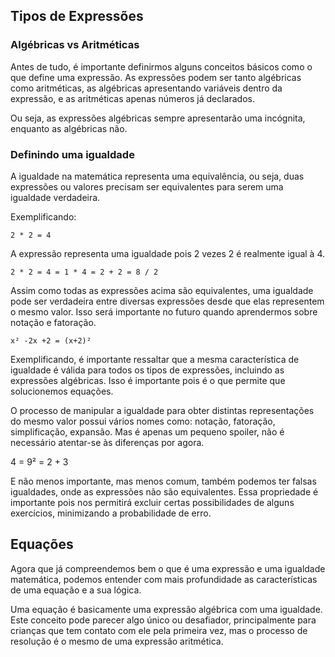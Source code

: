 ## Tipos de Expressões
### Algébricas vs Aritméticas

Antes de tudo, é importante definirmos alguns conceitos básicos como o que define uma expressão. As expressões podem ser tanto algébricas como aritméticas, as algébricas apresentando variáveis dentro da expressão, e as aritméticas apenas números já declarados.

Ou seja, as expressões algébricas sempre apresentarão uma incógnita, enquanto as algébricas não.

### Definindo uma igualdade

A igualdade na matemática representa uma equivalência, ou seja, duas expressões ou valores precisam ser equivalentes para serem uma igualdade verdadeira.

Exemplificando:

```2 * 2 = 4```

A expressão representa uma igualdade pois 2 vezes 2 é realmente igual à 4.

```2 * 2 = 4 = 1 * 4 = 2 + 2 = 8 / 2```

Assim como todas as expressões acima são equivalentes, uma igualdade pode ser verdadeira entre diversas expressões desde que elas representem o mesmo valor. Isso será importante no futuro quando aprendermos sobre notação e fatoração.

```x² -2x +2 = (x+2)²```

Exemplificando, é importante ressaltar que a mesma característica de igualdade é válida para todos os tipos de expressões, incluindo as expressões algébricas. Isso é importante pois é o que permite que solucionemos equações.

O processo de manipular a igualdade para obter distintas representações do mesmo valor possui vários nomes como: notação, fatoração, simplificação, expansão.
Mas é apenas um pequeno spoiler, não é necessário atentar-se às diferenças por agora.

4 = 9² = 2 + 3

E não menos importante, mas menos comum, também podemos ter falsas igualdades, onde as expressões não são equivalentes. Essa propriedade é importante pois nos permitirá excluir certas possibilidades de alguns exercícios, minimizando a probabilidade de erro.

## Equações

Agora que já compreendemos bem o que é uma expressão e uma igualdade matemática, podemos entender com mais profundidade as características de uma equação e a sua lógica.

Uma equação é basicamente uma expressão algébrica com uma igualdade. Este conceito pode parecer algo único ou desafiador, principalmente para crianças que tem contato com ele pela primeira vez, mas o processo de resolução é o mesmo de uma expressão aritmética.

